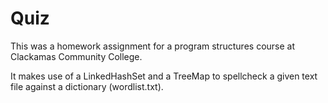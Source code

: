 # Quiz

This was a homework assignment for a program structures course at Clackamas Community College. 

It makes use of a LinkedHashSet and a TreeMap to spellcheck a given text file against a dictionary (wordlist.txt).
